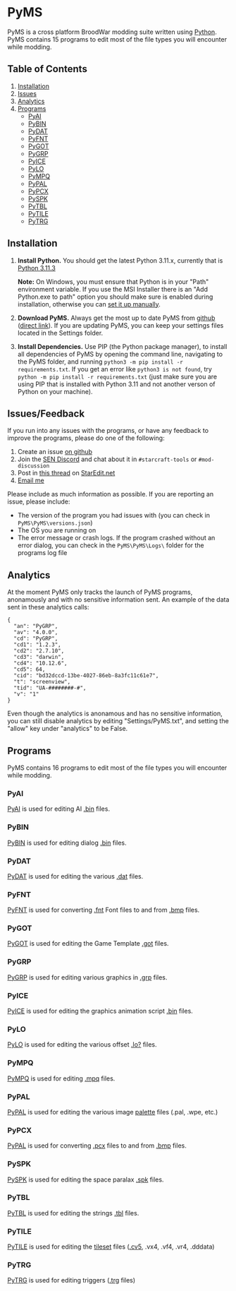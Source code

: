 # PyMS
PyMS is a cross platform BroodWar modding suite written using [Python](http://www.python.org). PyMS contains 15 programs to edit most of the file types you will encounter while modding.

## Table of Contents
1. [Installation](https://github.com/poiuyqwert/PyMS#installation)
1. [Issues](https://github.com/poiuyqwert/PyMS#issues)
1. [Analytics](https://github.com/poiuyqwert/PyMS#analytics)
1. [Programs](https://github.com/poiuyqwert/PyMS#programs)
   * [PyAI](https://github.com/poiuyqwert/PyMS#PyAI)
   * [PyBIN](https://github.com/poiuyqwert/PyMS#PyBIN)
   * [PyDAT](https://github.com/poiuyqwert/PyMS#PyDAT)
   * [PyFNT](https://github.com/poiuyqwert/PyMS#PyFNT)
   * [PyGOT](https://github.com/poiuyqwert/PyMS#PyGOT)
   * [PyGRP](https://github.com/poiuyqwert/PyMS#PyGRP)
   * [PyICE](https://github.com/poiuyqwert/PyMS#PyICE)
   * [PyLO](https://github.com/poiuyqwert/PyMS#PyLO)
   * [PyMPQ](https://github.com/poiuyqwert/PyMS#PyMPQ)
   * [PyPAL](https://github.com/poiuyqwert/PyMS#PyPAL)
   * [PyPCX](https://github.com/poiuyqwert/PyMS#PyPCX)
   * [PySPK](https://github.com/poiuyqwert/PyMS#PySPK)
   * [PyTBL](https://github.com/poiuyqwert/PyMS#PyTBL)
   * [PyTILE](https://github.com/poiuyqwert/PyMS#PyTILE)
   * [PyTRG](https://github.com/poiuyqwert/PyMS#PyTRG)


## Installation
1. **Install Python.** You should get the latest Python 3.11.x, currently that is [Python 3.11.3](https://www.python.org/downloads/release/python-3113/)
   
   **Note:** On Windows, you must ensure that Python is in your "Path" environment variable. If you use the MSI Installer there is an "Add Python.exe to path" option you should make sure is enabled during installation, otherwise you can [set it up manually](https://docs.python.org/3/using/windows.html#excursus-setting-environment-variables).
2. **Download PyMS.** Always get the most up to date PyMS from [github](https://github.com/poiuyqwert/pyms) ([direct link](https://github.com/poiuyqwert/PyMS/archive/master.zip)). If you are updating PyMS, you can keep your settings files located in the Settings folder.
3. **Install Dependencies.** Use PIP (the Python package manager), to install all dependencies of PyMS by opening the command line, navigating to the PyMS folder, and running `python3 -m pip install -r requirements.txt`. If you get an error like `python3 is not found`, try `python -m pip install -r requirements.txt` (just make sure you are using PIP that is installed with Python 3.11 and not another verson of Python on your machine).

## Issues/Feedback
If you run into any issues with the programs, or have any feedback to improve the programs, please do one of the following:
1. Create an issue [on github](https://github.com/poiuyqwert/PyMS/issues)
2. Join the [SEN Discord](https://discord.gg/Bzba93Z5r9) and chat about it in `#starcraft-tools` or `#mod-discussion`
3. Post in [this thread](http://www.staredit.net/topic/17719/) on [StarEdit.net](http://www.staredit.net)
4. [Email me](mailto:p.q.poiuy.qwert@gmail.com)

Please include as much information as possible. If you are reporting an issue, please include:
* The version of the program you had issues with (you can check in `PyMS\PyMS\versions.json`)
* The OS you are running on
* The error message or crash logs. If the program crashed without an error dialog, you can check in the `PyMS\PyMS\Logs\` folder for the programs log file

## Analytics
At the moment PyMS only tracks the launch of PyMS programs, anonamously and with no sensitive information sent. An example of the data sent in these analytics calls:

```
{
  "an": "PyGRP",
  "av": "4.0.0",
  "cd": "PyGRP",
  "cd1": "1.2.3",
  "cd2": "2.7.10",
  "cd3": "darwin",
  "cd4": "10.12.6",
  "cd5": 64,
  "cid": "bd32dccd-13be-4027-86eb-8a3fc11c61e7",
  "t": "screenview",
  "tid": "UA-########-#",
  "v": "1"
}
```

Even though the analytics is anonamous and has no sensitive information, you can still disable analytics by editing "Settings/PyMS.txt", and setting the "allow" key under "analytics" to be False.

## Programs
PyMS contains 16 programs to edit most of the file types you will encounter while modding.

### PyAI
[PyAI](/Help/Programs/PyAI.md) is used for editing AI [.bin](/Help/Files/aiscript.bin.md) files.

### PyBIN
[PyBIN](/Help/Programs/PyBIN.md) is used for editing dialog [.bin](/Help/Files/UI_BIN.md) files.

### PyDAT
[PyDAT](/Help/Programs/PyDAT.md) is used for editing the various [.dat](/Help/Files/DAT/units.dat.md) files.

### PyFNT
[PyFNT](/Help/Programs/PyFNT.md) is used for converting [.fnt](/Help/Files/FNT.md) Font files to and from [.bmp](/Help/Files/BMP.md) files.

### PyGOT
[PyGOT](/Help/Programs/PyGOT.md) is used for editing the Game Template [.got](/Help/Files/GOT.md) files.

### PyGRP
[PyGRP](/Help/Programs/PyGRP.md) is used for editing various graphics in [.grp](/Help/Files/GRP.md) files.

### PyICE
[PyICE](/Help/Programs/PyICE.md) is used for editing the graphics animation script [.bin](/Help/Files/iscript.bin.md) files.

### PyLO
[PyLO](/Help/Programs/PyLO.md) is used for editing the various offset [.lo?](/Help/Files/LO.md) files.

### PyMPQ
[PyMPQ](/Help/Programs/PyMPQ.md) is used for editing [.mpq](/Help/Files/MPQ.md) files.

### PyPAL
[PyPAL](/Help/Programs/PyPAL.md) is used for editing the various image [palette](/Help/Files/Palettes.md) files (.pal, .wpe, etc.)

### PyPCX
[PyPAL](/Help/Programs/PyPAL.md) is used for converting [.pcx](/Help/Files/PCX.md) files to and from [.bmp](/Help/Files/BMP.md) files.

### PySPK
[PySPK](/Help/Programs/PySPK.md) is used for editing the space paralax [.spk](/Help/Files/SPK.md) files.

### PyTBL
[PyTBL](/Help/Programs/PyTBL.md) is used for editing the strings [.tbl](/Help/Files/TBL.md) files.

### PyTILE
[PyTILE](/Help/Programs/PyTILE.md) is used for editing the [tileset](/Help/Files/Tilesets/Tilesets.md) files ([.cv5](/Help/Files/Tilesets/CV5.md), .vx4, .vf4, .vr4, .dddata)

### PyTRG
[PyTRG](/Help/Programs/PyTRG.md) is used for editing triggers ([.trg](/Help/Files/TRG.md) files)
